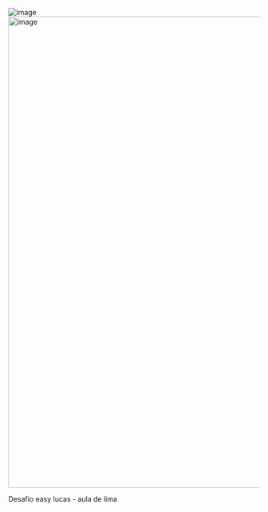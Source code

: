 ![image](https://github.com/user-attachments/assets/a45b2fa5-0a17-440b-8719-bd0e8de45735)
<img width="944" alt="image" src="https://github.com/user-attachments/assets/50c850df-1271-4784-83f9-613aa4453cf8" />

Desafio easy lucas - aula de lima 